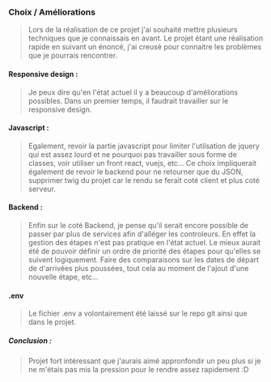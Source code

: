 ### Choix / Améliorations

> Lors de la réalisation de ce projet j'ai souhaité mettre plusieurs techniques que je connaissais en avant. Le projet étant une réalisation rapide en suivant un énoncé, j'ai creusé pour connaitre les problèmes que je pourrais rencontrer.

#### Responsive design :
> Je peux dire qu'en l'état actuel il y a beaucoup d'améliorations possibles. Dans un premier temps, il faudrait travailler sur le responsive design.

#### Javascript :
> Egalement, revoir la partie javascript pour limiter l'utilsation de jquery qui est assez lourd et ne pourquoi pas travailler sous forme de classes, voir utiliser un front react, vuejs, etc... Ce choix impliquerait également de revoir le backend pour ne retourner que du JSON, supprimer twig du projet car le rendu se ferait coté client et plus coté serveur.

#### Backend :
> Enfin sur le coté Backend, je pense qu'il serait encore possible de passer par plus de services afin d'alléger les controleurs.
> En effet la gestion des étapes n'est pas pratique en l'état actuel. Le mieux aurait été de pouvoir définir un ordre de priorité des étapes pour qu'elles se suivent logiquement. Faire des comparaisons sur les dates de départ de d'arrivées plus poussées, tout cela au moment de l'ajout d'une nouvelle étape, etc...

#### .env
> Le fichier .env a volontairement été laissé sur le repo git ainsi que dans le projet.

##### Conclusion :
> Projet fort intéressant que j'aurais aimé appronfondir un peu plus si je ne m'étais pas mis la pression pour le rendre assez rapidement :D